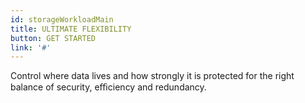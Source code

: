 ```yaml
---
id: storageWorkloadMain
title: ULTIMATE FLEXIBILITY 
button: GET STARTED
link: '#'
---
```

Control where data lives and how strongly it is protected for the right balance of security, eﬃciency and redundancy.
